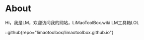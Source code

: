 # About
Hi，我是LM，欢迎访问我的网站，LiMaoToolBox.wiki
LM工具箱LOL

::github{repo="limaotoolbox/limaotoolbox.github.io"}